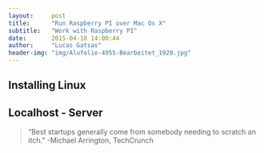 ```yaml
---
layout:     post
title:      "Run Raspberry PI over Mac Os X"
subtitle:   "Work with Raspberry PI"
date:       2015-04-18 14:00:44
author:     "Lucas Gatsas"
header-img: "img/Alufolie-4955-Bearbeitet_1920.jpg"
---
```


<h2 class="section-heading"><strong>Installing Linux </strong> </h2>
<h2 class="section-heading">Localhost - Server </h2>





<blockquote>
“Best startups generally come from somebody needing to scratch an itch.” -Michael Arrington, TechCrunch 
</blockquote>

